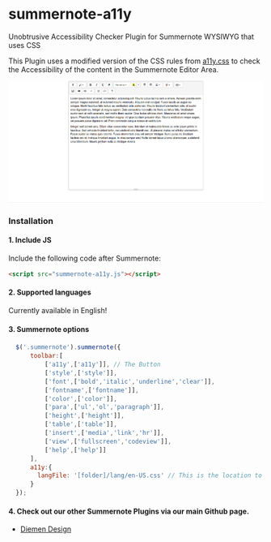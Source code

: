 # summernote-a11y
Unobtrusive Accessibility Checker Plugin for Summernote WYSIWYG that uses CSS

This Plugin uses a modified version of the CSS rules from [a11y.css](https://github.com/ffoodd/a11y.css) to check the Accessibility of the content in the Summernote Editor Area.

![summernote-a11y](a11y-screenshot.gif)


### Installation

#### 1. Include JS

Include the following code after Summernote:

```html
<script src="summernote-a11y.js"></script>
```

#### 2. Supported languages

Currently available in English!

#### 3. Summernote options

```javascript
  $('.summernote').summernote({
      toolbar:[
          ['a11y',['a11y']], // The Button
          ['style',['style']],
          ['font',['bold','italic','underline','clear']],
          ['fontname',['fontname']],
          ['color',['color']],
          ['para',['ul','ol','paragraph']],
          ['height',['height']],
          ['table',['table']],
          ['insert',['media','link','hr']],
          ['view',['fullscreen','codeview']],
          ['help',['help']]
      ],
      a11y:{
        langFile: '[folder]/lang/en-US.css' // This is the location to your CSS Language file.
      }
  });
```

#### 4. Check out our other Summernote Plugins via our main Github page.
- [Diemen Design](https://github.com/DiemenDesign/)
